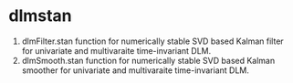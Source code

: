 # dlmstan
1. dlmFilter.stan function for numerically stable SVD based Kalman filter for univariate and multivaraite time-invariant DLM.
2. dlmSmooth.stan function for numerically stable SVD based Kalman smoother for univariate and multivaraite time-invariant DLM.
